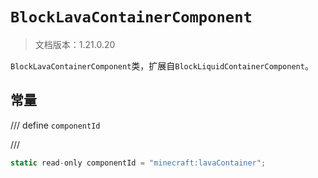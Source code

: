 # `BlockLavaContainerComponent`

> 文档版本：1.21.0.20

`BlockLavaContainerComponent`类，扩展自`BlockLiquidContainerComponent`。

## 常量

/// define
`componentId`


///

```js
static read-only componentId = "minecraft:lavaContainer";
```


